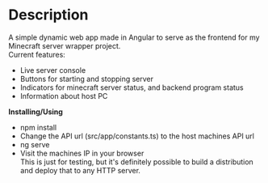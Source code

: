 # Description
A simple dynamic web app made in Angular to serve as the frontend for my Minecraft server wrapper project.       
Current features:
- Live server console
- Buttons for starting and stopping server
- Indicators for minecraft server status, and backend program status
- Information about host PC    

**Installing/Using**   
- npm install
- Change the API url (src/app/constants.ts) to the host machines API url
- ng serve
- Visit the machines IP in your browser     
This is just for testing, but it's definitely possible to build a distribution and deploy that to any HTTP server. 
